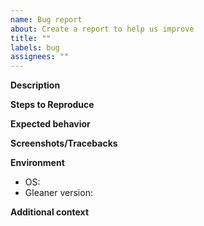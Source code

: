 ```yaml
---
name: Bug report
about: Create a report to help us improve
title: ""
labels: bug
assignees: ""
---
```


**Description**

<!-- A clear and concise description of what the bug is. -->

**Steps to Reproduce**

<!-- Steps to reproduce the behavior: -->

**Expected behavior**

<!-- A clear and concise description of what you expected to happen. -->

**Screenshots/Tracebacks**

<!-- If applicable, add screenshots to help explain your problem. -->

**Environment**

- OS:
- Gleaner version:

**Additional context**

<!-- Add any other context about the problem here. -->
